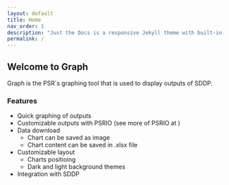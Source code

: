 ```yaml
---
layout: default
title: Home
nav_order: 1
description: "Just the Docs is a responsive Jekyll theme with built-in search that is easily customizable and hosted on GitHub Pages."
permalink: /
---
```


## Welcome to Graph

Graph is the PSR`s graphing tool that is used to display outputs of SDDP.

### Features

* Quick graphing of outputs
* Customizable outputs with PSRIO (see more of PSRIO at )
* Data download
  * Chart can be saved as image
  * Chart content can be saved in .xlsx file
* Customizable layout
  * Charts positioing
  * Dark and light background themes
* Integration with SDDP

